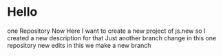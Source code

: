 # Hello
one Repository
Now Here I want to create a new project of js.new
so I created a new description for that 
Just another branch change in this one repository
new edits in this we make a new branch
